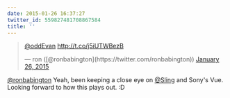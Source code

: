 ```yaml
---
date: 2015-01-26 16:37:27
twitter_id: 559827481708867584
title: ''
---
```


<blockquote class="twitter-tweet"><p lang="und" dir="ltr"><a href="https://twitter.com/oddEvan?ref_src=twsrc%5Etfw">@oddEvan</a> <a href="http://t.co/j5iUTWBezB">http://t.co/j5iUTWBezB</a></p>&mdash; ron ([@ronbabington](https://twitter.com/ronbabington)) <a href="https://twitter.com/ronbabington/status/559762412715659268?ref_src=twsrc%5Etfw">January 26, 2015</a></blockquote>
<script async src="https://platform.twitter.com/widgets.js" charset="utf-8"></script>

[@ronbabington](https://twitter.com/ronbabington) Yeah, been keeping a close eye on [@Sling](https://twitter.com/Sling) and Sony's Vue. Looking forward to how this plays out. :D
